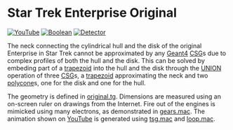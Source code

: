 # Star Trek Enterprise Original

[![YouTube](https://img.shields.io/badge/You-Tube-red?style=flat)](https://youtube.com/shorts/9q6X-I14T9Q)
[![Boolean](https://img.shields.io/badge/Boolean-Operation-green?style=flat)](../../..)
[![Detector](https://img.shields.io/badge/Detector-Definition-blue?style=flat)](../../../..)

The neck connecting the cylindrical hull and the disk of the original Enterprise in Star Trek cannot be approximated by any [Geant4][] [CSG][]s due to complex profiles of both the hull and the disk. This can be solved by embeding part of a [trapezoid][] into the hull and the disk through the [UNION](../..) operation of three [CSG][]s, a [trapezoid][] approximating the neck and two [polycone][]s, one for the disk and one for the hull.

The geometry is defined in [original.tg][]. Dimensions are measured using an on-screen ruler on drawings from the Internet. Fire out of the engines is mimicked using many electrons, as demonstrated in [gears.mac][]. The animation shown on [YouTube][] is generated using [tsg.mac][] and [loop.mac][].

[Geant4]: ../../../../..
[CSG]: ../../../../CSG
[trapezoid]: ../../../../CSG/trap11
[polycone]: ../../../../CSG/cons
[YouTube]: https://youtube.com/shorts/9q6X-I14T9Q
[original.tg]: https://github.com/jintonic/geant4/blob/main/detector/boolean/star/trek/enterprise/original.tg
[gears.mac]: https://github.com/jintonic/geant4/blob/main/detector/boolean/star/trek/enterprise/gears.mac
[tsg.mac]: https://github.com/jintonic/geant4/blob/main/detector/boolean/star/trek/enterprise/tsg.mac
[loop.mac]: https://github.com/jintonic/geant4/blob/main/detector/boolean/star/trek/enterprise/loop.mac


